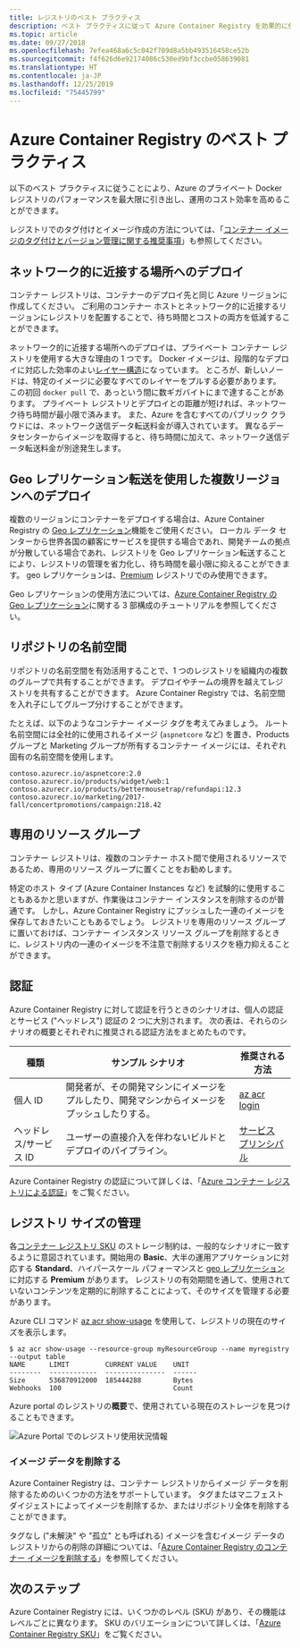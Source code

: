 ```yaml
---
title: レジストリのベスト プラクティス
description: ベスト プラクティスに従って Azure Container Registry を効果的に使う方法を説明します。
ms.topic: article
ms.date: 09/27/2018
ms.openlocfilehash: 7efea468a6c5c042f709d8a5bb493516458ce52b
ms.sourcegitcommit: f4f626d6e92174086c530ed9bf3ccbe058639081
ms.translationtype: HT
ms.contentlocale: ja-JP
ms.lasthandoff: 12/25/2019
ms.locfileid: "75445799"
---
```

# <a name="best-practices-for-azure-container-registry"></a>Azure Container Registry のベスト プラクティス

以下のベスト プラクティスに従うことにより、Azure のプライベート Docker レジストリのパフォーマンスを最大限に引き出し、運用のコスト効率を高めることができます。

レジストリでのタグ付けとイメージ作成の方法については、「[コンテナー イメージのタグ付けとバージョン管理に関する推奨事項](container-registry-image-tag-version.md)」も参照してください。 

## <a name="network-close-deployment"></a>ネットワーク的に近接する場所へのデプロイ

コンテナー レジストリは、コンテナーのデプロイ先と同じ Azure リージョンに作成してください。 ご利用のコンテナー ホストとネットワーク的に近接するリージョンにレジストリを配置することで、待ち時間とコストの両方を低減することができます。

ネットワーク的に近接する場所へのデプロイは、プライベート コンテナー レジストリを使用する大きな理由の 1 つです。 Docker イメージは、段階的なデプロイに対応した効率のよい[レイヤー構造](https://docs.docker.com/engine/userguide/storagedriver/imagesandcontainers/)になっています。 ところが、新しいノードは、特定のイメージに必要なすべてのレイヤーをプルする必要があります。 この初回 `docker pull` で、あっという間に数ギガバイトにまで達することがあります。 プライベート レジストリとデプロイとの距離が短ければ、ネットワーク待ち時間が最小限で済みます。
また、Azure を含むすべてのパブリック クラウドには、ネットワーク送信データ転送料金が導入されています。 異なるデータセンターからイメージを取得すると、待ち時間に加えて、ネットワーク送信データ転送料金が別途発生します。

## <a name="geo-replicate-multi-region-deployments"></a>Geo レプリケーション転送を使用した複数リージョンへのデプロイ

複数のリージョンにコンテナーをデプロイする場合は、Azure Container Registry の [Geo レプリケーション](container-registry-geo-replication.md)機能をご使用ください。 ローカル データ センターから世界各国の顧客にサービスを提供する場合であれ、開発チームの拠点が分散している場合であれ、レジストリを Geo レプリケーション転送することにより、レジストリの管理を省力化し、待ち時間を最小限に抑えることができます。 geo レプリケーションは、[Premium](container-registry-skus.md) レジストリでのみ使用できます。

Geo レプリケーションの使用方法については、[Azure Container Registry の Geo レプリケーション](container-registry-tutorial-prepare-registry.md)に関する 3 部構成のチュートリアルを参照してください。

## <a name="repository-namespaces"></a>リポジトリの名前空間

リポジトリの名前空間を有効活用することで、1 つのレジストリを組織内の複数のグループで共有することができます。 デプロイやチームの境界を越えてレジストリを共有することができます。 Azure Container Registry では、名前空間を入れ子にしてグループ分けすることができます。

たとえば、以下のようなコンテナー イメージ タグを考えてみましょう。 ルート名前空間には全社的に使用されるイメージ (`aspnetcore` など) を置き、Products グループと Marketing グループが所有するコンテナー イメージには、それぞれ固有の名前空間を使用します。

```
contoso.azurecr.io/aspnetcore:2.0
contoso.azurecr.io/products/widget/web:1
contoso.azurecr.io/products/bettermousetrap/refundapi:12.3
contoso.azurecr.io/marketing/2017-fall/concertpromotions/campaign:218.42
```

## <a name="dedicated-resource-group"></a>専用のリソース グループ

コンテナー レジストリは、複数のコンテナー ホスト間で使用されるリソースであるため、専用のリソース グループに置くことをお勧めします。

特定のホスト タイプ (Azure Container Instances など) を試験的に使用することもあるかと思いますが、作業後はコンテナー インスタンスを削除するのが普通です。 しかし、Azure Container Registry にプッシュした一連のイメージを保存しておきたいこともあるでしょう。 レジストリを専用のリソース グループに置いておけば、コンテナー インスタンス リソース グループを削除するときに、レジストリ内の一連のイメージを不注意で削除するリスクを極力抑えることができます。

## <a name="authentication"></a>認証

Azure Container Registry に対して認証を行うときのシナリオは、個人の認証とサービス ("ヘッドレス") 認証の 2 つに大別されます。 次の表は、それらのシナリオの概要とそれぞれに推奨される認証方法をまとめたものです。

| 種類 | サンプル シナリオ | 推奨される方法 |
|---|---|---|
| 個人 ID | 開発者が、その開発マシンにイメージをプルしたり、開発マシンからイメージをプッシュしたりする。 | [az acr login](/cli/azure/acr?view=azure-cli-latest#az-acr-login) |
| ヘッドレス/サービス ID | ユーザーの直接介入を伴わないビルドとデプロイのパイプライン。 | [サービス プリンシパル](container-registry-authentication.md#service-principal) |

Azure Container Registry の認証について詳しくは、「[Azure コンテナー レジストリによる認証](container-registry-authentication.md)」をご覧ください。

## <a name="manage-registry-size"></a>レジストリ サイズの管理

各[コンテナー レジストリ SKU][container-registry-skus] のストレージ制約は、一般的なシナリオに一致するように意図されています。開始用の **Basic**、大半の運用アプリケーションに対応する **Standard**、ハイパースケール パフォーマンスと [geo レプリケーション][container-registry-geo-replication]に対応する **Premium** があります。 レジストリの有効期間を通して、使用されていないコンテンツを定期的に削除することによって、そのサイズを管理する必要があります。

Azure CLI コマンド [az acr show-usage][az-acr-show-usage] を使用して、レジストリの現在のサイズを表示します。

```console
$ az acr show-usage --resource-group myResourceGroup --name myregistry --output table
NAME      LIMIT         CURRENT VALUE    UNIT
--------  ------------  ---------------  ------
Size      536870912000  185444288        Bytes
Webhooks  100                            Count
```

Azure portal のレジストリの**概要**で、使用されている現在のストレージを見つけることもできます。

![Azure Portal でのレジストリ使用状況情報][registry-overview-quotas]

### <a name="delete-image-data"></a>イメージ データを削除する

Azure Container Registry は、コンテナー レジストリからイメージ データを削除するためのいくつかの方法をサポートしています。 タグまたはマニフェスト ダイジェストによってイメージを削除するか、またはリポジトリ全体を削除することができます。

タグなし ("未解決" や "孤立" とも呼ばれる) イメージを含むイメージ データのレジストリからの削除の詳細については、「[Azure Container Registry のコンテナー イメージを削除する](container-registry-delete.md)」を参照してください。

## <a name="next-steps"></a>次のステップ

Azure Container Registry には、いくつかのレベル (SKU) があり、その機能はレベルごとに異なります。 SKU のバリエーションについて詳しくは、「[Azure Container Registry SKU](container-registry-skus.md)」をご覧ください。

<!-- IMAGES -->
[delete-repository-portal]: ./media/container-registry-best-practices/delete-repository-portal.png
[registry-overview-quotas]: ./media/container-registry-best-practices/registry-overview-quotas.png

<!-- LINKS - Internal -->
[az-acr-repository-delete]: /cli/azure/acr/repository#az-acr-repository-delete
[az-acr-show-usage]: /cli/azure/acr#az-acr-show-usage
[azure-cli]: /cli/azure
[azure-portal]: https://portal.azure.com
[container-registry-geo-replication]: container-registry-geo-replication.md
[container-registry-skus]: container-registry-skus.md
